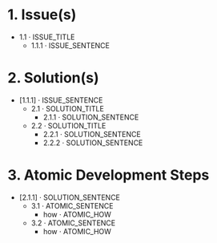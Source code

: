 # 1. Issue(s)
- 1.1 · ISSUE_TITLE
    - 1.1.1 · ISSUE_SENTENCE

# 2. Solution(s)
- [1.1.1] · ISSUE_SENTENCE
    - 2.1 · SOLUTION_TITLE
        - 2.1.1 · SOLUTION_SENTENCE
    - 2.2 · SOLUTION_TITLE
        - 2.2.1 · SOLUTION_SENTENCE
        - 2.2.2 · SOLUTION_SENTENCE
# 3. Atomic Development Steps
- [2.1.1] · SOLUTION_SENTENCE
    - 3.1 · ATOMIC_SENTENCE
        - how · ATOMIC_HOW
    - 3.2 · ATOMIC_SENTENCE
        - how · ATOMIC_HOW

